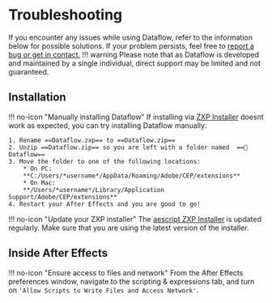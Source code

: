 # Troubleshooting
If you encounter any issues while using Dataflow, refer to the information below for possible solutions. If your problem persists, feel free to [report a bug or get in contact.](../help/contact.md)
!!! warning
    Please note that as Dataflow is developed and maintained by a single individual, direct support may be limited and not guaranteed.
## Installation
!!! no-icon "Manually installing Dataflow"
    If installing via [ZXP Installer](https://aescripts.com/learn/zxp-installer/) doesnt work as expected, you can try installing Dataflow manually:

    1. Rename ==Dataflow.zxp== to ==Dataflow.zip==
    2. Unzip ==Dataflow.zip== so you are left with a folder named  ==📂 Dataflow==
    3. Move the folder to one of the following locations:
        * On PC:
        **C:/Users/*username*/AppData/Roaming/Adobe/CEP/extensions**
        * On Mac:
        **/Users/*username*/Library/Application Support/Adobe/CEP/extensions**
    4. Restart your After Effects and you are good to go!

!!! no-icon "Update your ZXP installer"
    The [aescript ZXP Installer](https://aescripts.com/learn/zxp-installer/) is updated regularly. Make sure that you are using the latest version of the installer.

## Inside After Effects
!!! no-icon "Ensure access to files and network"
    From the After Effects preferences window, navigate to the scripting & expressions tab, and turn on `'Allow Scripts to Write Files and Access Network'`.